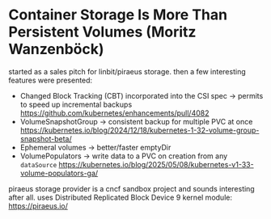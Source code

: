 # Container Storage Is More Than Persistent Volumes (Moritz Wanzenböck)

started as a sales pitch for linbit/piraeus storage. then a few interesting features were presented:

- Changed Block Tracking (CBT) incorporated into the CSI spec -> permits to speed up incremental backups <https://github.com/kubernetes/enhancements/pull/4082>
- VolumeSnapshotGroup -> consistent backup for multiple PVC at once <https://kubernetes.io/blog/2024/12/18/kubernetes-1-32-volume-group-snapshot-beta/>
- Ephemeral volumes -> better/faster emptyDir
- VolumePopulators -> write data to a PVC on creation from any `dataSource` <https://kubernetes.io/blog/2025/05/08/kubernetes-v1-33-volume-populators-ga/>

piraeus storage provider is a cncf sandbox project and sounds interesting after
all. uses Distributed Replicated Block Device 9 kernel module:
<https://piraeus.io/>
